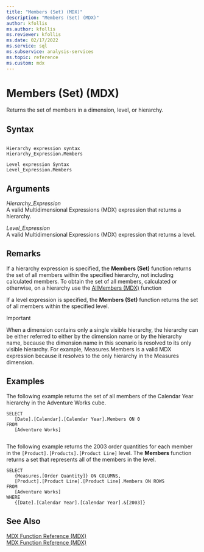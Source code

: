```yaml
---
title: "Members (Set) (MDX)"
description: "Members (Set) (MDX)"
author: kfollis
ms.author: kfollis
ms.reviewer: kfollis
ms.date: 02/17/2022
ms.service: sql
ms.subservice: analysis-services
ms.topic: reference
ms.custom: mdx
---
```

# Members (Set) (MDX)


  Returns the set of members in a dimension, level, or hierarchy.  
  
## Syntax  
  
```  
  
Hierarchy expression syntax  
Hierarchy_Expression.Members  
  
Level expression Syntax  
Level_Expression.Members  
```  
  
## Arguments  
 *Hierarchy_Expression*  
 A valid Multidimensional Expressions (MDX) expression that returns a hierarchy.  
  
 *Level_Expression*  
 A valid Multidimensional Expressions (MDX) expression that returns a level.  
  
## Remarks  
 If a hierarchy expression is specified, the **Members (Set)** function returns the set of all members within the specified hierarchy, not including calculated members. To obtain the set of all members, calculated or otherwise, on a hierarchy use the [AllMembers &#40;MDX&#41;](../mdx/allmembers-mdx.md) function  
  
 If a level expression is specified, the **Members (Set)** function returns the set of all members within the specified level.  
  
> [!IMPORTANT]  
>  When a dimension contains only a single visible hierarchy, the hierarchy can be either referred to either by the dimension name or by the hierarchy name, because the dimension name in this scenario is resolved to its only visible hierarchy. For example, Measures.Members is a valid MDX expression because it resolves to the only hierarchy in the Measures dimension.  
  
## Examples  
 The following example returns the set of all members of the Calendar Year hierarchy in the Adventure Works cube.  
  
```  
SELECT   
   [Date].[Calendar].[Calendar Year].Members ON 0  
FROM  
   [Adventure Works]  
  
```  
  
 The following example returns the 2003 order quantities for each member in the `[Product].[Products].[Product Line]` level. The **Members** function returns a set that represents all of the members in the level.  
  
```  
SELECT   
   {Measures.[Order Quantity]} ON COLUMNS,  
   [Product].[Product Line].[Product Line].Members ON ROWS  
FROM  
   [Adventure Works]  
WHERE  
   {[Date].[Calendar Year].[Calendar Year].&[2003]}  
```  
  
## See Also  
 [MDX Function Reference &#40;MDX&#41;](../mdx/mdx-function-reference-mdx.md)   
 [MDX Function Reference &#40;MDX&#41;](../mdx/mdx-function-reference-mdx.md)  
  
  
